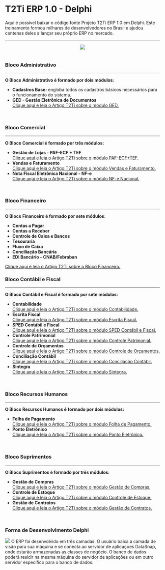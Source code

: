 <html>
        		<div class="bloco">
        			<div class="titulo_bloco">
        				<h1>T2Ti ERP 1.0 - Delphi</h1>
					Aqui é possível baixar o código fonte Projeto T2Ti ERP 1.0 em Delphi. Este treinamento formou milhares de desenvolvedores no Brasil e ajudou centenas deles a lançar seu próprio ERP no mercado.
					<hr />
        			</div>
        			<div class="conteudoTexto">
				<center>
    					<img src="http://t2ti.com/images/erp/t2ti_erp.jpg" />
				</center>
        				<br />				
        				<h3>Bloco Administrativo</h3> 
        				<hr />
						<b>O Bloco Administrativo é formado por dois módulos: </b>
						<ul>
							<li>
								<b>Cadastros Base:</b> engloba todos os cadastros básicos necessários para o funcionamento do sistema.
							</li>
							<li>
								<b> GED - Gestão Eletrônica de Documentos </b> <br />
								<a href="http://t2ti.com/erp/artigos/GED.pdf" target="_blank">Clique aqui e leia o Artigo T2Ti sobre o módulo GED.</a>
							</li>
						</ul>
        				<br />
        <h3>Bloco Comercial</h3> 
        				<hr />
						<b>O Bloco Comercial é formado por três módulos: </b>
						<ul>
							<li>
								<b> Gestão de Lojas - PAF-ECF + TEF </b> <br />
								<a href="http://t2ti.com/erp/artigos/PAF-ECF_TEF.pdf" target="_blank">Clique aqui e leia o Artigo T2Ti sobre o módulo PAF-ECF+TEF.</a>
							</li>
							<li>
							<b> 	Vendas e Faturamento </b> <br />
								<a href="http://t2ti.com/erp/artigos/VendasFaturamento.pdf" target="_blank">Clique aqui e leia o Artigo T2Ti sobre o módulo Vendas e Faturamento.</a>
							</li>
							<li>
							<b> 	Nota Fiscal Eletrônica Nacional - NF-e </b> <br />
								<a href="http://t2ti.com/erp/artigos/NF-e.pdf" target="_blank">Clique aqui e leia o Artigo T2Ti sobre o módulo NF-e Nacional.</a>
							</li>
						</ul>
        				<br />
        				<h3>Bloco Financeiro</h3> 
        				<hr />
						<b>O Bloco Financeiro é formado por sete módulos: </b>
							<ul>
								<li>
									<b>Contas a Pagar </b>
								</li>
								<li>
									<b>Contas a Receber</b>
								</li>
								<li>
									<b>Controle de Caixa e Bancos	</b>
								</li>
								<li>
									<b>Tesouraria</b>
								</li>
								<li>
									<b>Fluxo de Caixa</b>
								</li>
								<li>
									<b>Conciliação Bancária</b>
								</li>
								<li>
									<b>EDI Bancário - CNAB/Febraban</b>
								</li>
							</ul>
							<a href="http://t2ti.com/erp/artigos/Financeiro.pdf" target="_blank">Clique aqui e leia o Artigo T2Ti sobre o Bloco Financeiro.</a>
        				<br />
        				<h3>Bloco Contábil e Fiscal</h3> 
        				<hr />
						<b>O Bloco Contábil e Fiscal é formado por sete módulos: </b>
						<ul>
							<li>
							<b> 	Contabilidade </b> <br />
								<a href="http://t2ti.com/erp/artigos/Contabilidade.pdf" target="_blank">Clique aqui e leia o Artigo T2Ti sobre o módulo Contabilidade.</a>
							</li>
							<li>
								<b> Escrita Fiscal </b> <br />
								<a href="http://t2ti.com/erp/artigos/EscritaFiscal.pdf" target="_blank">Clique aqui e leia o Artigo T2Ti sobre o módulo Escrita Fiscal.</a>
							</li>
							<li>
								<b> SPED Contábil e Fiscal </b> <br />
								<a href="http://t2ti.com/erp/artigos/SPED.pdf" target="_blank">Clique aqui e leia o Artigo T2Ti sobre o módulo SPED Contábil e Fiscal.</a>
							</li>
							<li>
								<b> Controle Patrimonial </b> <br />
								<a href="http://t2ti.com/erp/artigos/Patrimonio.pdf" target="_blank">Clique aqui e leia o Artigo T2Ti sobre o módulo Controle Patrimonial.</a>
							</li>
							<li>
							<b> 	Controle de Orçamentos </b> <br />
								<a href="http://t2ti.com/erp/artigos/Orcamentos.pdf" target="_blank">Clique aqui e leia o Artigo T2Ti sobre o módulo Controle de Orçamentos.</a>
							</li>
							<li>
								<b> Conciliação Contábil </b> <br />
								<a href="http://t2ti.com/erp/artigos/ConciliacaoContabil.pdf" target="_blank">Clique aqui e leia o Artigo T2Ti sobre o módulo Conciliação Contábil.</a>
							</li>
							<li>
								<b> Sintegra </b> <br />
								<a href="artigos/Sintegra.pdf" target="_blank">Clique aqui e leia o Artigo T2Ti sobre o módulo Sintegra.</a>
							</li>
						</ul>
        				<br />
        				<h3>Bloco Recursos Humanos</h3> 
        				<hr />
						<b>O Bloco Recursos Humanos é formado por dois módulos: </b>
						<ul>
							<li>
								<b>Folha de Pagamento</b> <br />
								<a href="http://t2ti.com/erp/artigos/Folha.pdf" target="_blank">Clique aqui e leia o Artigo T2Ti sobre o módulo Folha de Pagamento.</a>
							</li>
							<li>
								<b>Ponto Eletrônico</b> <br />
								<a href="http://t2ti.com/erp/artigos/Ponto.pdf" target="_blank">Clique aqui e leia o Artigo T2Ti sobre o módulo Ponto Eletrônico.</a>
							</li>
						</ul>
        				<br />
        				<h3>Bloco Suprimentos</h3> 
        				<hr />
						<b>O Bloco Suprimentos é formado por três módulos: </b>
						<ul>
							<li>
								<b> Gestão de Compras </b> <br />
								<a href="http://t2ti.com/erp/artigos/Compras.pdf" target="_blank">Clique aqui e leia o Artigo T2Ti sobre o módulo Gestão de Compras.</a>
							</li>
							<li>
							<b> 	Controle de Estoque </b> <br />
								<a href="http://t2ti.com/erp/artigos/Estoque.pdf" target="_blank">Clique aqui e leia o Artigo T2Ti sobre o módulo Controle de Estoque.</a>
							</li>
							<li>
							<b> 	Gestão de Contratos </b> <br />
								<a href="http://t2ti.com/erp/artigos/Contratos.pdf" target="_blank">Clique aqui e leia o Artigo T2Ti sobre o módulo Gestão de Contratos.</a>
							</li>
						</ul>
        				<br />
        			</div>
        		</div>            
    				<h3>Forma de Desenvolvimento Delphi</h3> 
					<img src="http://t2ti.com/images/erp/DataSnap.png" />
    				O ERP foi desenvolvido em três camadas. O usuário baixa a camada de visão para sua máquina e se conecta ao servidor de aplicaçoes DataSnap, 
    				onde estarão armazenadas as classes de negócio. O banco de dados poderá residir na mesma máquina do servidor de aplicações ou em outro 
    				servidor específico para o banco de dados. 
         </html>
